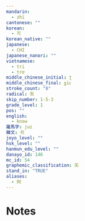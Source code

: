 ```yaml
---
mandarin:
  - zhī
cantonese: ""
korean:
  - 지
korean_native: ""
japanese:
  - CHI
japanese_nanori: ""
vietnamese:
  - tri
  - trơ
middle_chinese_initial: ʈ
middle_chinese_final: ɣiᴇ
stroke_count: "8"
radical: 矢
skip_number: 1-5-3
grade_level: 1
pos: ""
english:
  - know
羅馬字: jui
韓文: 쥐
joyo_level: ""
hsk_level: ""
hanmun_edu_level: ""
danayo_id: 146
mc_id: 54
graphemic_classification: 矢
stand_in: "TRUE"
aliases:
  - 𥎵
---
```


# Notes
